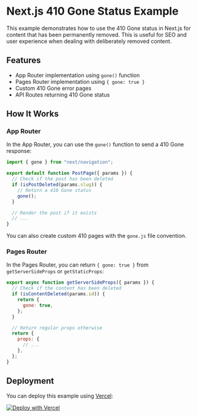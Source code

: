 # Next.js 410 Gone Status Example

This example demonstrates how to use the 410 Gone status in Next.js for content that has been permanently removed. This is useful for SEO and user experience when dealing with deliberately removed content.

## Features

- App Router implementation using `gone()` function
- Pages Router implementation using `{ gone: true }`
- Custom 410 Gone error pages
- API Routes returning 410 Gone status

## How It Works

### App Router

In the App Router, you can use the `gone()` function to send a 410 Gone response:

```jsx
import { gone } from "next/navigation";

export default function PostPage({ params }) {
  // Check if the post has been deleted
  if (isPostDeleted(params.slug)) {
    // Return a 410 Gone status
    gone();
  }

  // Render the post if it exists
  // ...
}
```

You can also create custom 410 pages with the `gone.js` file convention.

### Pages Router

In the Pages Router, you can return `{ gone: true }` from `getServerSideProps` or `getStaticProps`:

```jsx
export async function getServerSideProps({ params }) {
  // Check if the content has been deleted
  if (isContentDeleted(params.id)) {
    return {
      gone: true,
    };
  }

  // Return regular props otherwise
  return {
    props: {
      // ...
    },
  };
}
```

## Deployment

You can deploy this example using [Vercel](https://vercel.com?utm_source=github&utm_medium=readme&utm_campaign=next-example):

[![Deploy with Vercel](https://vercel.com/button)](https://vercel.com/new/git/external?repository-url=https://github.com/vercel/next.js/tree/canary/examples/gone-status&project-name=gone-status&repository-name=gone-status)
